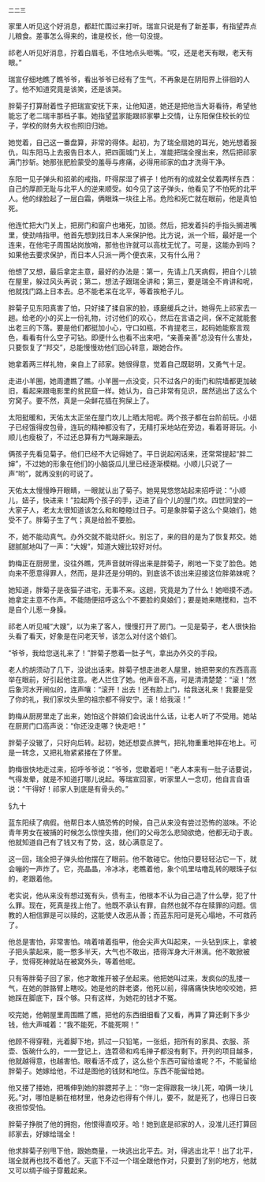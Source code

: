     二二三 

   家里人听见这个好消息，都赶忙围过来打听。瑞宣只说是有了新差事，有指望弄点儿粮食。差事怎么得来的，谁是校长，他一句没提。

   祁老人听见好消息，拧着白眉毛，不住地点头咂嘴。“哎，还是老天有眼，老天有眼。”

   瑞宣仔细地瞧了瞧爷爷，看出爷爷已经有了生气，不再象是在阴阳界上徘徊的人了。他不知道究竟是该笑，还是该哭。

   胖菊子打算耐着性子把瑞宣安抚下来，让他知道，她还是把他当大哥看待，希望他能忘了老二瑞丰那档子事。她指望蓝家能跟祁家攀上交情，让东阳保住校长的位子，学校的财务大权也照旧归她。

   她觉着，自己这一番盘算，非常的得体。起初，为了瑞全扇她的耳光，她光想着报仇，叫东阳马上去报告日本人，把四面城门关上，准能把瑞全搜出来，然后把祁家满门抄斩。她那张肥脸蒙受的羞辱与疼痛，必得用祁家的血才洗得干净。

   东阳一见子弹头和招弟的戒指，吓得尿湿了裤子！他所有的成就全仗着两样东西：自己的厚颜无耻与北平人的逆来顺受。如今见了这子弹头，他看见了不怕死的北平人。他的绿脸起了一层白霜，俩眼珠一块往上吊。危险和死亡就在眼前，他是真怕死。

   他连忙把大门关上，把房门和窗户也堵死，加锁。然后，把发着抖的手指头搁进嘴里，使劲啃指甲。他首先想到找日本人来保护他。比方说，派一个班，最好是一个连来，在他宅子周围站岗放哨，那他也许就可以高枕无忧了。可是，这能办到吗？如果他去要求保护，而日本人只派一两个便衣来，又有什么用？

   他想了又想，最后拿定主意，最好的办法是：第一，先请上几天病假，把自个儿锁在屋里，躲过风头再说；第二，想法子跟瑞全讲和；第三，要是瑞全不肯讲和呢，他就找门路上日本去。总不能老呆在北平，等着挨枪子儿。

   胖菊子见东阳真害了怕，只好揉了揉自家的脸，琢磨缓兵之计。她得先上祁家去一趟。给老的小的买上一份礼物，讨讨他们的欢心，然后在言语之间，保不定就能套出老三的下落。要是他们都挺加小心，守口如瓶，不肯提老三，起码她能察言观色，看看有什么空子可钻。即便什么也看不出来吧，“亲善亲善”总没有什么害处，只要恢复了“邦交”，总能慢慢劝他们回心转意，跟她合作。

   她拿着两三样礼物，亲自上了祁家。她很得意，觉着自己既聪明，又勇气十足。

   走进小羊圈，她周遭瞧了瞧。小羊圈一点没变，只不过各户的街门和院墙都更加破旧，看起来跟电影里的贫民窟一样。她认为，自己非常有见识，居然逃出了这么个穷窝子。要不然，真是一朵鲜花插在狗屎上了。

   太阳挺暖和，天佑太太正坐在屋门坎儿上晒太阳呢。两个孩子都在台阶前玩。小妞子已经饿得皮包骨，连玩的精神都没有了，无精打采地站在旁边，看着哥哥玩。小顺儿也瘦极了，不过还总算有力气蹦来蹦去。

   俩孩子先看见菊子。他们已经不大记得她了。平日说起闲话来，还常常提起“胖二婶”，不过她的形象在他们的小脑袋瓜儿里已经逐渐模糊。小顺儿只说了一声“哟”，就再没别的可说了。

   天佑太太慢慢睁开眼睛，一眼就认出了菊子。她晃晃悠悠站起来招呼说：“小顺儿，妞子，快进来！”拉起两个孩子的手，迈进了自个儿的屋门坎。四世同堂的一大家子人，老太太很知道该怎么和和睦睦过日子。可是象胖菊子这么个臭娘们，她受不了。胖菊子生了气；真是给脸不要脸。

   不，她不能动真气。办外交就不能动肝火。别忘了，来的目的是为了恢复邦交。她甜腻腻地叫了一声：“大嫂”，知道大嫂比较好对付。

   韵梅正在厨房里，没往外瞧，凭声音就听得出来是胖菊子，刷地一下变了脸色。她向来不愿意得罪人，然而，是非还是分明的。到底该不该出来迎接这位胖弟妹呢？

   她知道，胖菊子是夜猫子进宅，无事不来。这趟，究竟是为了什么！她咂摸不透。她拿定主意不作声。不能随便招呼这么个不要脸的臭娘们；要是她来瞎搅和，岂不是自个儿惹一身臊。

   祁老人听见喊“大嫂”，以为来了客人，慢慢打开了房门。一见是菊子，老人很快抬头看了看天，好象是在问老天爷，该怎么对付这个娘们。

   “爷爷，我给您送礼来了！”胖菊子憋着一肚子气，拿出办外交的手段。

   老人的胡须动了几下，没说出话来。胖菊子想走进老人屋里，她把带来的东西高高举在眼前，好引起他注意。老人拦住了她。他声音不高，可是清清楚楚：“滚！”然后象河水开闸似的，连声嚷：“滚开！出去！还有脸上门，给我送礼来！我要是受了你的礼，我们家坟头里的祖宗都不得安宁。滚！给我滚！”

   韵梅从厨房里走了出来，她怕这个胖娘们会说出什么话，让老人听了不受用。她站在厨房门口高声说：“你还没走哪？快走吧！”

   胖菊子没辙了，只好向后转。起初，她还想耍点脾气，把礼物重重地摔在地上。可是一转念，又把礼物紧紧搂在了怀里。

   韵梅很快地走过来，招呼爷爷说：“爷爷，您歇着吧！”老人本来有一肚子话要说，气得发晕，就是不知道打哪儿说起。等瑞宣回家，听家里人一念叨，他自言自语说：“干得好！祁家人到底是有骨头的。”

   §九十

   蓝东阳续了病假。他帮日本人搞恐怖的时候，自己从来没有尝过恐怖的滋味。不论青年男女在被捕的时候怎么惊惶失措，他们的父母怎么悲恸欲绝，他都无动于衷。他就知道自己有了钱又有了势，这，就心满意足了。

   这一回，瑞全把子弹头给他摆在了眼前。他不敢碰它。他怕只要轻轻沾它一下，就会嘣的一声炸了。它，亮晶晶，冷冰冰，老瞧着他，象个叽里咕噜乱转的眼珠子似的，老跟着他。

   老实说，他从来没有想过冤有头，债有主，他根本不认为自己造了什么孽，犯了什么罪。现在，死真是找上他了。他既不承认有罪，自然也就不存在赎罪的问题。信教的人相信罪是可以赎的，这能使人改恶从善；而蓝东阳可是死心塌地，不可救药了。

   他总是害怕，非常害怕。啃着啃着指甲，他会尖声大叫起来，一头钻到床上，拿被子把头蒙起来，能一憋多半天，大气也不敢出，捂得浑身大汗淋漓。他不敢掀被子，觉得死神就站在被窝外头，等着他呢。

   只有等胖菊子回了家，他才敢推开被子坐起来。他把她叫过来，发疯似的乱搂一气，在她的胖胳臂上瞎咬。她是他的胖老婆，他死以前，得痛痛快快地咬咬她，把她踩在脚底下，踩个够。只有这样，为她花的钱才不冤。

   咬完她，他朝屋里周围瞧了瞧，把他的东西细细看了又看，再算了算还剩下多少钱，他大声喊着：“我不能死，不能死啊！”

   他顾不得穿鞋，光着脚下地，抓过一只铅笔，一张纸，把所有的家具、衣服、茶壶、饭碗什么的，一一登记上，连笤帚和鸡毛掸子都没有剩下。开列的项目越多，他就越得意，也越害怕。眼看活不成了，这么些个东西可留给谁呢？不，不能留给胖菊子。她嫁给他，不过是图他的钱财和地位。东西不能留给她。

   他又搂了搂她，把嘴伸到她的胖腮邦子上：“你一定得跟我一块儿死，咱俩一块儿死。”对，哪怕是躺在棺材里，他身边也得有个伴儿，要不，就是死了，也得日日夜夜担惊受怕。

   胖菊子挣脱了他的拥抱，他恨得直咬牙。哈！她到底是祁家的人，没准儿还打算回祁家去，好嫁给瑞全！

   他求胖菊子别甩下他，跟她商量，一块逃出北平去。对，得逃出北平！出了北平，瑞全就再也找不着他了。天底下不过一个瑞全跟他作对，只要到了别的地方，他就又可以绸子缎子穿戴起来。

